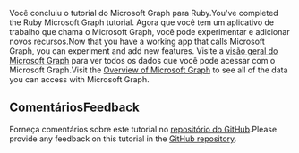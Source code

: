 <!-- markdownlint-disable MD002 MD041 -->

<span data-ttu-id="70dab-101">Você concluiu o tutorial do Microsoft Graph para Ruby.</span><span class="sxs-lookup"><span data-stu-id="70dab-101">You've completed the Ruby Microsoft Graph tutorial.</span></span> <span data-ttu-id="70dab-102">Agora que você tem um aplicativo de trabalho que chama o Microsoft Graph, você pode experimentar e adicionar novos recursos.</span><span class="sxs-lookup"><span data-stu-id="70dab-102">Now that you have a working app that calls Microsoft Graph, you can experiment and add new features.</span></span> <span data-ttu-id="70dab-103">Visite a [visão geral do Microsoft Graph](/graph/overview) para ver todos os dados que você pode acessar com o Microsoft Graph.</span><span class="sxs-lookup"><span data-stu-id="70dab-103">Visit the [Overview of Microsoft Graph](/graph/overview) to see all of the data you can access with Microsoft Graph.</span></span>

## <a name="feedback"></a><span data-ttu-id="70dab-104">Comentários</span><span class="sxs-lookup"><span data-stu-id="70dab-104">Feedback</span></span>

<span data-ttu-id="70dab-105">Forneça comentários sobre este tutorial no [repositório do GitHub](https://github.com/microsoftgraph/msgraph-training-rubyrailsapp).</span><span class="sxs-lookup"><span data-stu-id="70dab-105">Please provide any feedback on this tutorial in the [GitHub repository](https://github.com/microsoftgraph/msgraph-training-rubyrailsapp).</span></span>
